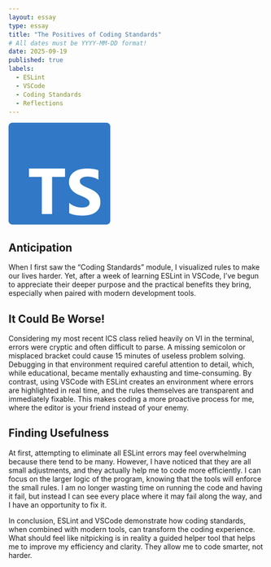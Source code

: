 ```yaml
---
layout: essay
type: essay
title: "The Positives of Coding Standards"
# All dates must be YYYY-MM-DD format!
date: 2025-09-19
published: true
labels:
  - ESLint
  - VSCode
  - Coding Standards
  - Reflections
---
```


<img width="200px" class="rounded float-start pe-4" src="../img/typescript.png">

## Anticipation

When I first saw the “Coding Standards” module, I visualized rules to make our lives harder. Yet, after a week of learning ESLint in VSCode, I’ve begun to appreciate their deeper purpose and the practical benefits they bring, especially when paired with modern development tools. 

## It Could Be Worse!

Considering my most recent ICS class relied heavily on VI in the terminal, errors were cryptic and often difficult to parse. A missing semicolon or misplaced bracket could cause 15 minutes of useless problem solving. Debugging in that environment required careful attention to detail, which, while educational, became mentally exhausting and time-consuming. By contrast, using VSCode with ESLint creates an environment where errors are highlighted in real time, and the rules themselves are transparent and immediately fixable. This makes coding a more proactive process for me, where the editor is your friend instead of your enemy.


## Finding Usefulness

At first, attempting to eliminate all ESLint errors may feel overwhelming because there tend to be many. However, I have noticed that they are all small adjustments, and they actually help me to code more efficiently. I can focus on the larger logic of the program, knowing that the tools will enforce the small rules. I am no longer wasting time on running the code and having it fail, but instead I can see every place where it may fail along the way, and I have an opportunity to fix it.

In conclusion, ESLint and VSCode demonstrate how coding standards, when combined with modern tools, can transform the coding experience. What should feel like nitpicking is in reality a guided helper tool that helps me to improve my efficiency and clarity. They allow me to code smarter, not harder. 
